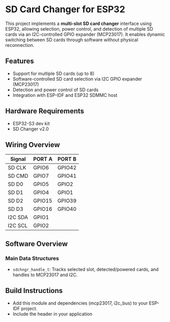 # SD Card Changer for ESP32

This project implements a **multi-slot SD card changer** interface using ESP32, allowing selection, power control, and detection of multiple SD cards via an I2C-controlled GPIO expander (MCP23017). It enables dynamic switching between SD cards through software without physical reconnection.

## Features

- Support for multiple SD cards (up to 8)
- Software-controlled SD card selection via I2C GPIO expander (MCP23017)
- Detection and power control of SD cards
- Integration with ESP-IDF and ESP32 SDMMC host

## Hardware Requirements

- ESP32-S3 dev kit
- SD Changer v2.0

## Wiring Overview

| Signal     | PORT A   | PORT B |
|------------|----------|--------|
| SD CLK     | GPIO6    |GPIO42     |
| SD CMD     | GPIO7    |GPIO41     |
| SD D0      | GPIO5    |GPIO2     |
| SD D1      | GPIO4    |GPIO1     |
| SD D2      | GPIO15   |GPIO39     |
| SD D3      | GPIO16   |GPIO40     |
| I2C SDA    | GPIO1    |
| I2C SCL    | GPIO2    |



## Software Overview

### Main Data Structures

- `sdchngr_handle_t`: Tracks selected slot, detected/powered cards, and handles to MCP23017 and I2C.

## Build Instructions

- Add this module and dependencies (mcp23017, i2c_bus) to your ESP-IDF project.
- Include the header in your application

